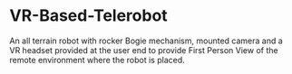 # VR-Based-Telerobot
An all terrain robot with rocker Bogie mechanism, mounted camera and a VR headset provided at the user end to provide First Person View of the remote environment where the robot is placed.
